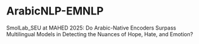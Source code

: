 # ArabicNLP-EMNLP
SmolLab_SEU at MAHED 2025: Do Arabic-Native Encoders Surpass Multilingual Models in Detecting the Nuances of Hope, Hate, and Emotion?
